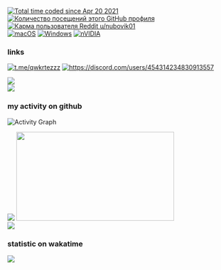 <a href="https://wakatime.com/@10f17f85-6757-46ea-9ddb-7d70cabcfd45"><img src="https://wakatime.com/badge/user/10f17f85-6757-46ea-9ddb-7d70cabcfd45.svg" alt="Total time coded since Apr 20 2021"/></a>
<a href="https://github.com/nubovik01"><img src="https://komarev.com/ghpvc/?username=nubovik01&color=red" alt="Количество посещений этого GitHub профиля"></img></a>
<br>
<a href="https://reddit.com/user/nubovik01"><img src="https://img.shields.io/reddit/user-karma/combined/nubovik01?color=5865F2&label=reddit%20karma%20u%2Fnubovik01" alt="Карма пользователя Reddit u/nubovik01"></a>
<br>
<a href="#"><img src="https://img.shields.io/badge/macOS-FCC624?style=for-the-badge&logo=macos&logoColor=black&color=white" alt="macOS"></a>
<a href="#"><img src="https://img.shields.io/badge/Windows-FCC624?style=for-the-badge&logo=windows&logoColor=white&color=blue" alt="Windows"></a>
<a href="#"><img src="https://img.shields.io/badge/nVIDIA-%2376B900.svg?style=for-the-badge&logo=nVIDIA&logoColor=white" alt="nVIDIA"></a>

### links
<a href="https://t.me/qwkrzbot"><img src="https://img.shields.io/badge/-@qwkrzbot-000?&logo=Telegram" alt="t.me/qwkrtezzz"></a>
<a href="https://discord.com/users/454314234830913557"><img src="https://img.shields.io/badge/-@nubovik-000?&logo=Discord" alt="https://discord.com/users/454314234830913557"></a>

<div>
  <img src="https://lanyard.cnrad.dev/api/454314234830913557?theme=dark&bg=36393f">
</div>
<div>
  <a href="https://discord.gg/EJc8UC7yhZ">
    <img src="https://invidget.switchblade.xyz/EJc8UC7yhZ">
  </a>
</div>

### my activity on github
![Activity Graph](https://activity-graph.herokuapp.com/graph?username=nubovik01&theme=github)

<div>
  <img src="https://github-readme-stats.vercel.app/api?username=nubovik01&count_private=true&show_icons=true&theme=github_dark"/>
  <img height="200em" width="355em" src="https://github-readme-stats.vercel.app/api/top-langs/?username=nubovik01&langs_count=6&layout=compact&theme=github_dark"/>
  <br>
  <img src="https://github-profile-trophy.vercel.app/?username=nubovik01&column=3&theme=onedark"/>
</div>

### statistic on wakatime
<div>
  <img src="https://github-readme-stats.vercel.app/api/wakatime?username=nubovik&theme=github_dark"/>
</div>
